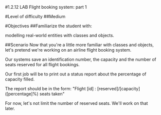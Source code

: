 #1.2.12   LAB   Flight booking system: part 1

#Level of difficulty
##Medium

#Objectives
##Familiarize the student with:

modelling real-world entities with classes and objects.

##Scenario
Now that you're a little more familiar with classes and objects, let's pretend we're working on an airline flight booking system.

Our systems save an identification number, the capacity and the number of seats reserved for all flight bookings.

Our first job will be to print out a status report about the percentage of capacity filled.

The report should be in the form: "Flight [id] : [reserved]/[capacity] ([percentage]%) seats taken"

For now, let's not limit the number of reserved seats. We'll work on that later.

